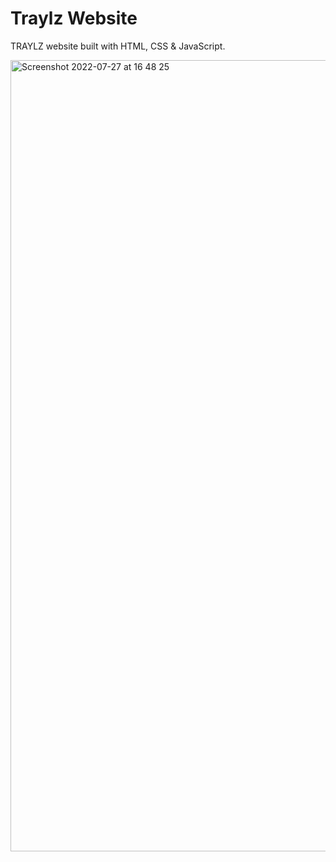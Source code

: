 # Traylz Website

TRAYLZ website built with HTML, CSS & JavaScript. 

<img width="1266" alt="Screenshot 2022-07-27 at 16 48 25" src="https://user-images.githubusercontent.com/63313596/181567401-b33e1f1d-7310-49b2-a677-c22c11812665.png">
